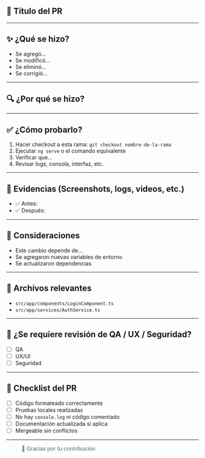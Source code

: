 ## 📌 Título del PR
<!-- Escribe un título claro, por ejemplo: feat: agregar login con Auth0 -->

---

## ✨ ¿Qué se hizo?
<!-- Explica brevemente los cambios realizados -->
- Se agregó...
- Se modificó...
- Se eliminó...
- Se corrigió...

---

## 🔍 ¿Por qué se hizo?
<!-- Explica la necesidad o el problema que resuelve -->

---

## ✅ ¿Cómo probarlo?
<!-- Explica cómo reproducir el cambio localmente -->
1. Hacer checkout a esta rama: `git checkout nombre-de-la-rama`
2. Ejecutar `ng serve` o el comando equivalente
3. Verificar que...
4. Revisar logs, consola, interfaz, etc.

---

## 🧪 Evidencias (Screenshots, logs, videos, etc.)
<!-- Agrega imágenes o gifs si es un cambio visual -->
- ✅ Antes:
- ✅ Después:

---

## 🧠 Consideraciones
<!-- Notas adicionales: flags, dependencias, aspectos técnicos, etc. -->
- Este cambio depende de...
- Se agregaron nuevas variables de entorno
- Se actualizaron dependencias

---

## 📂 Archivos relevantes
<!-- Opcional: indica archivos clave del cambio -->
- `src/app/components/LoginComponent.ts`
- `src/app/services/AuthService.ts`

---

## 🔁 ¿Se requiere revisión de QA / UX / Seguridad?
- [ ] QA
- [ ] UX/UI
- [ ] Seguridad

---

## 🧹 Checklist del PR

- [ ] Código formateado correctamente
- [ ] Pruebas locales realizadas
- [ ] No hay `console.log` ni código comentado
- [ ] Documentación actualizada si aplica
- [ ] Mergeable sin conflictos

---

> 🙌 Gracias por tu contribución
